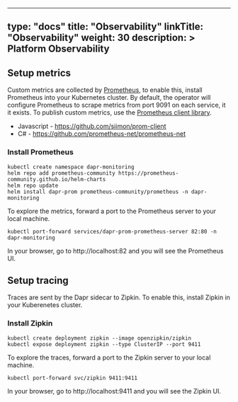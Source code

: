 
---
type: "docs"
title: "Observability"
linkTitle: "Observability"
weight: 30
description: >
    Platform Observability
---


## Setup metrics

Custom metrics are collected by [Prometheus](https://prometheus.io/), to enable this, install Prometheus into your Kubernetes cluster.  By default, the operator will configure Prometheus to scrape metrics from port 9091 on each service, it it exists.
To publish custom metrics, use the [Prometheus client library](https://prometheus.io/docs/instrumenting/clientlibs/).

- Javascript - https://github.com/siimon/prom-client
- C# - https://github.com/prometheus-net/prometheus-net

### Install Prometheus

```
kubectl create namespace dapr-monitoring
helm repo add prometheus-community https://prometheus-community.github.io/helm-charts
helm repo update
helm install dapr-prom prometheus-community/prometheus -n dapr-monitoring
```

To explore the metrics, forward a port to the Prometheus server to your local machine.

```
kubectl port-forward services/dapr-prom-prometheus-server 82:80 -n dapr-monitoring
```

In your browser, go to http://localhost:82 and you will see the Prometheus UI.

## Setup tracing

Traces are sent by the Dapr sidecar to Zipkin.  To enable this, install Zipkin in your Kuberenetes cluster.

### Install Zipkin

```
kubectl create deployment zipkin --image openzipkin/zipkin
kubectl expose deployment zipkin --type ClusterIP --port 9411
```

To explore the traces, forward a port to the Zipkin server to your local machine.

```
kubectl port-forward svc/zipkin 9411:9411
```

In your browser, go to http://localhost:9411 and you will see the Zipkin UI.
